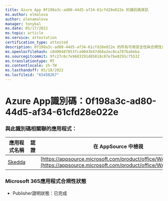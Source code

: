 ```yaml
---
title: Azure App 0f198a3c-ad80-44d5-af34-61cfd28e022e 的識別碼資訊
ms.author: elmalova
author: elenamalova
manager: tonybal
ms.date: 05/17/2022
ms.topic: article
ms.service: attestation
certification_type: attested
description: 0f198a3c-ad80-44d5-af34-61cfd28e022e 的所有可用安全性與合規性資訊。
ms.openlocfilehash: c8d00487853fca9043b47d68a2ec0ca787babbba
ms.sourcegitcommit: 9fc27c6c7e9683291d85818c07e7be8291c75532
ms.translationtype: MT
ms.contentlocale: zh-TW
ms.lasthandoff: 05/18/2022
ms.locfileid: "65450267"
---
```

# <a name="azure-app-id-0f198a3c-ad80-44d5-af34-61cfd28e022e"></a>Azure App識別碼：0f198a3c-ad80-44d5-af34-61cfd28e022e


### <a name="apps-associated-with-this-id"></a>與此識別碼相關聯的應用程式：
| **應用程式名稱** | **認證** | **在 AppSource 中檢視** |
|--------------|---------------|-----------------------|
| [Skedda](../forward/WA200004065.md) |  | [https://appsource.microsoft.com/product/office/WA200004065](https://appsource.microsoft.com/product/office/WA200004065) |

### <a name="microsoft-365-app-compliance-status"></a>Microsoft 365應用程式合規性狀態
- Publisher證明狀態：已完成
